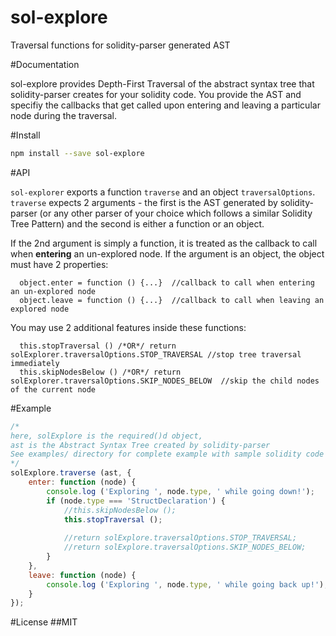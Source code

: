 # sol-explore
Traversal functions for solidity-parser generated AST

#Documentation

sol-explore provides Depth-First Traversal of the abstract syntax tree that solidity-parser creates for your solidity code.
You provide the AST and specifiy the callbacks that get called upon entering and leaving a particular node during the traversal.

#Install

```bash
npm install --save sol-explore
```

#API

```sol-explorer``` exports a function ```traverse``` and an object ```traversalOptions```. ```traverse``` expects 2 arguments - the first is the AST generated by solidity-parser (or any other parser of your choice which follows a similar Solidity Tree Pattern) and the second is either a function or an object.

If the 2nd argument is simply a function, it is treated as the callback to call when **entering** an un-explored node. If the argument is an object, the object must have 2 properties:

      object.enter = function () {...}  //callback to call when entering an un-explored node
      object.leave = function () {...}  //callback to call when leaving an explored node
      
You may use 2 additional features inside these functions:

      this.stopTraversal () /*OR*/ return solExplorer.traversalOptions.STOP_TRAVERSAL //stop tree traversal immediately
      this.skipNodesBelow () /*OR*/ return solExplorer.traversalOptions.SKIP_NODES_BELOW  //skip the child nodes of the current node

#Example
```js
/*
here, solExplore is the required()d object,
ast is the Abstract Syntax Tree created by solidity-parser
See examples/ directory for complete example with sample solidity code
*/
solExplore.traverse (ast, {
	enter: function (node) {
		console.log ('Exploring ', node.type, ' while going down!');
		if (node.type === 'StructDeclaration') {
			//this.skipNodesBelow ();
			this.stopTraversal ();
			
			//return solExplore.traversalOptions.STOP_TRAVERSAL;
			//return solExplore.traversalOptions.SKIP_NODES_BELOW;
		}
	},
	leave: function (node) {
		console.log ('Exploring ', node.type, ' while going back up!');
	}
});
```

#License
##MIT
